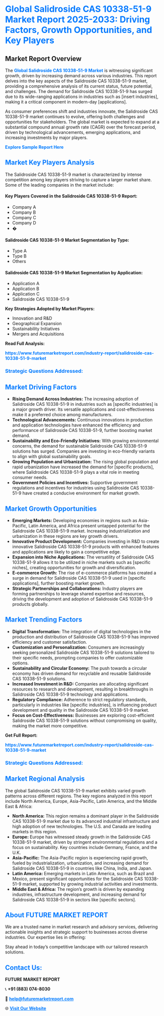 <h1 style="color: #007BFF;">Global Salidroside CAS 10338-51-9 Market Report 2025-2033: Driving Factors, Growth Opportunities, and Key Players</h1>

<section id="overview">
<h2>Market Report Overview</h2>
<p>The <a href="https://www.futuremarketreport.com/industry-report/salidroside-cas-10338-51-9-market" style="color: #007BFF; text-decoration: none;"><strong>Global Salidroside CAS 10338-51-9 Market</strong></a> is witnessing significant growth, driven by increasing demand across various industries. This report delves into the key aspects of the Salidroside CAS 10338-51-9 market, providing a comprehensive analysis of its current status, future potential, and challenges. The demand for Salidroside CAS 10338-51-9 has surged due to its wide-ranging applications in industries such as [insert industries], making it a critical component in modern-day [applications].</p>
<p>As consumer preferences shift and industries innovate, the Salidroside CAS 10338-51-9 market continues to evolve, offering both challenges and opportunities for stakeholders. The global market is expected to expand at a substantial compound annual growth rate (CAGR) over the forecast period, driven by technological advancements, emerging applications, and increasing investments by major players.</p>
</section>

<section id="overview">
<p><a href="https://www.futuremarketreport.com/request-sample/reportId=113147" style="color: #007BFF; text-decoration: none;"><strong>Explore Sample Report Here</strong></a></p>
</section>

<section id="key-players">
<h2 style="color: #007BFF;">Market Key Players Analysis</h2>
<p>The Salidroside CAS 10338-51-9 market is characterized by intense competition among key players striving to capture a larger market share. Some of the leading companies in the market include:</p>
<h4>Key Players Covered in the Salidroside CAS 10338-51-9 Report:</h4>
<ul><li>Company A</li><li>Company B</li><li>Company C</li><li>Company D</li><li>�</li></ul>
<h4>Salidroside CAS 10338-51-9 Market Segmentation by Type:</h4>
<ul><li>Type A</li><li>Type B</li><li>Others</li></ul>

<h4>Salidroside CAS 10338-51-9 Market Segmentation by Application:</h4>
<ul><li>Application A</li><li>Application B</li><li>Application C</li><li>Salidroside CAS 10338-51-9</li></ul>
<p><strong>Key Strategies Adopted by Market Players:</strong></p>
<ul>
<li>Innovation and R&D</li>
<li>Geographical Expansion</li>
<li>Sustainability Initiatives</li>
<li>Mergers and Acquisitions</li>
</ul>
</section>

<section>
<p><strong>Read Full Analysis: </strong></p><a href="https://www.futuremarketreport.com/industry-report/salidroside-cas-10338-51-9-market" style="color: #007BFF; text-decoration: none;"><strong>https://www.futuremarketreport.com/industry-report/salidroside-cas-10338-51-9-market</strong></a>
<h3 style="color: #007BFF;">Strategic Questions Addressed:</h3>
</section>

<section id="driving-factors">
<h2 style="color: #007BFF;">Market Driving Factors</h2>
<ul>
<li><strong>Rising Demand Across Industries:</strong> The increasing adoption of Salidroside CAS 10338-51-9 in industries such as [specific industries] is a major growth driver. Its versatile applications and cost-effectiveness make it a preferred choice among manufacturers.</li>
<li><strong>Technological Advancements:</strong> Continuous innovations in production and application technologies have enhanced the efficiency and performance of Salidroside CAS 10338-51-9, further boosting market demand.</li>
<li><strong>Sustainability and Eco-Friendly Initiatives:</strong> With growing environmental concerns, the demand for sustainable Salidroside CAS 10338-51-9 solutions has surged. Companies are investing in eco-friendly variants to align with global sustainability goals.</li>
<li><strong>Growing Population and Urbanization:</strong> The rising global population and rapid urbanization have increased the demand for [specific products], where Salidroside CAS 10338-51-9 plays a vital role in meeting consumer needs.</li>
<li><strong>Government Policies and Incentives:</strong> Supportive government regulations and incentives for industries using Salidroside CAS 10338-51-9 have created a conducive environment for market growth.</li>
</ul>
</section>

<section id="growth-opportunities">
<h2 style="color: #007BFF;">Market Growth Opportunities</h2>
<ul>
<li><strong>Emerging Markets:</strong> Developing economies in regions such as Asia-Pacific, Latin America, and Africa present untapped potential for the Salidroside CAS 10338-51-9 market. Increasing industrialization and urbanization in these regions are key growth drivers.</li>
<li><strong>Innovative Product Development:</strong> Companies investing in R&D to create innovative Salidroside CAS 10338-51-9 products with enhanced features and applications are likely to gain a competitive edge.</li>
<li><strong>Expansion into Niche Applications:</strong> The versatility of Salidroside CAS 10338-51-9 allows it to be utilized in niche markets such as [specific niches], creating opportunities for growth and diversification.</li>
<li><strong>E-commerce Growth:</strong> The rise of e-commerce platforms has created a surge in demand for Salidroside CAS 10338-51-9 used in [specific applications], further boosting market growth.</li>
<li><strong>Strategic Partnerships and Collaborations:</strong> Industry players are forming partnerships to leverage shared expertise and resources, driving the development and adoption of Salidroside CAS 10338-51-9 products globally.</li>
</ul>
</section>

<section id="trending-factors">
<h2 style="color: #007BFF;">Market Trending Factors</h2>
<ul>
<li><strong>Digital Transformation:</strong> The integration of digital technologies in the production and distribution of Salidroside CAS 10338-51-9 has improved efficiency and customer satisfaction.</li>
<li><strong>Customization and Personalization:</strong> Consumers are increasingly seeking personalized Salidroside CAS 10338-51-9 solutions tailored to their specific needs, prompting companies to offer customizable options.</li>
<li><strong>Sustainability and Circular Economy:</strong> The push towards a circular economy has driven demand for recyclable and reusable Salidroside CAS 10338-51-9 solutions.</li>
<li><strong>Increased Investment in R&D:</strong> Companies are allocating significant resources to research and development, resulting in breakthroughs in Salidroside CAS 10338-51-9 technology and applications.</li>
<li><strong>Regulatory Compliance:</strong> Adherence to strict regulatory standards, particularly in industries like [specific industries], is influencing product development and quality in the Salidroside CAS 10338-51-9 market.</li>
<li><strong>Focus on Cost-Effectiveness:</strong> Businesses are exploring cost-efficient Salidroside CAS 10338-51-9 solutions without compromising on quality, making the market more competitive.</li>
</ul>
</section>

<section>
<p><strong>Get Full Report: </strong></p><a href="https://www.futuremarketreport.com/industry-report/salidroside-cas-10338-51-9-market" style="color: #007BFF; text-decoration: none;"><strong>https://www.futuremarketreport.com/industry-report/salidroside-cas-10338-51-9-market</strong></a>
<h3 style="color: #007BFF;">Strategic Questions Addressed:</h3>
</section>


<section id="regional-analysis">
<h2 style="color: #007BFF;">Market Regional Analysis</h2>
<p>The global Salidroside CAS 10338-51-9 market exhibits varied growth patterns across different regions. The key regions analyzed in this report include North America, Europe, Asia-Pacific, Latin America, and the Middle East & Africa:</p>
<ul>
<li><strong>North America:</strong> This region remains a dominant player in the Salidroside CAS 10338-51-9 market due to its advanced industrial infrastructure and high adoption of new technologies. The U.S. and Canada are leading markets in this region.</li>
<li><strong>Europe:</strong> Europe has witnessed steady growth in the Salidroside CAS 10338-51-9 market, driven by stringent environmental regulations and a focus on sustainability. Key countries include Germany, France, and the U.K.</li>
<li><strong>Asia-Pacific:</strong> The Asia-Pacific region is experiencing rapid growth, fueled by industrialization, urbanization, and increasing demand for Salidroside CAS 10338-51-9 in countries like China, India, and Japan.</li>
<li><strong>Latin America:</strong> Emerging markets in Latin America, such as Brazil and Mexico, present significant opportunities for the Salidroside CAS 10338-51-9 market, supported by growing industrial activities and investments.</li>
<li><strong>Middle East & Africa:</strong> The region’s growth is driven by expanding industries, infrastructure development, and increasing demand for Salidroside CAS 10338-51-9 in sectors like [specific sectors].</li>
</ul>
</section>

<footer>
<h2 style="color: #007BFF;">About FUTURE MARKET REPORT</h2>
<p>We are a trusted name in market research and advisory services, delivering actionable insights and strategic support to businesses across diverse industries. Our expertise lies in offering:</p>

<p>Stay ahead in today’s competitive landscape with our tailored research solutions.</p>

<h2 style="color: #007BFF;">Contact Us:</h2>
<p><strong>FUTURE MARKET REPORT</strong></p>
<p>📞 <strong>+91 (883) 074-8030</strong></p>
<p>📧 <strong><a href="mailto:help@futuremarketreport.com" style="color: #007BFF;">help@futuremarketreport.com</a></strong></p>
<p>🌐 <strong><a href="https://www.futuremarketreport.com/" style="color: #007BFF;">Visit Our Website</a></strong></p>
</footer>